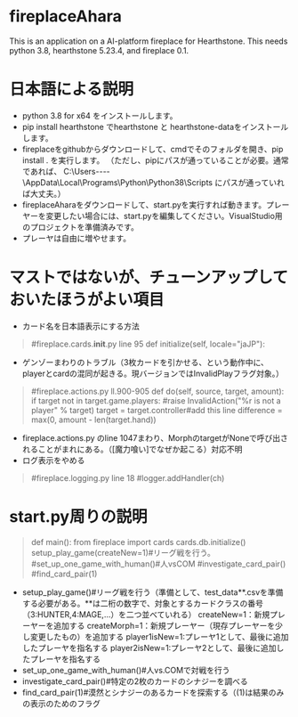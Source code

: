 # fireplaceAhara

This is an application on a AI-platform fireplace for Hearthstone.
This needs python 3.8, hearthstone 5.23.4, and fireplace 0.1.

# 日本語による説明
* python 3.8 for x64 をインストールします。
* pip install hearthstone でhearthstone と hearthstone-dataをインストールします。
* fireplaceをgithubからダウンロードして、cmdでそのフォルダを開き、pip install . を実行します。
（ただし、pipにパスが通っていることが必要。通常であれば、
C:\Users\----\AppData\Local\Programs\Python\Python38\Scripts
にパスが通っていれば大丈夫。）
* fireplaceAharaをダウンロードして、start.pyを実行すれば動きます。プレーヤーを変更したい場合には、start.pyを編集してください。VisualStudio用のプロジェクトを準備済みです。
* プレーヤは自由に増やせます。

# マストではないが、チューンアップしておいたほうがよい項目
* カード名を日本語表示にする方法
> #fireplace.cards.__init__.py line 95
> 	def initialize(self, locale="jaJP"):
* ゲンゾーまわりのトラブル（3枚カードを引かせる、という動作中に、playerとcardの混同が起きる。現バージョンではInvalidPlayフラグ対象。）
> #fireplace.actions.py ll.900-905
> 	def do(self, source, target, amount):
>		if target not in target.game.players:
>			#raise InvalidAction("%r is not a player" % target)
>			target = target.controller#add this line
>		difference = max(0, amount - len(target.hand))
* fireplace.actions.py のline 1047まわり、MorphのtargetがNoneで呼び出されることがまれにある。（[魔力喰い]でなぜか起こる）対応不明
* ログ表示をやめる
>	#fireplace.logging.py line 18
>		#logger.addHandler(ch)

# start.py周りの説明
>def main():
>	from fireplace import cards
>	cards.db.initialize()
>	setup_play_game(createNew=1)#リーグ戦を行う。
>	#set_up_one_game_with_human()#人vsCOM
>	#investigate_card_pair()
>	#find_card_pair(1)
* setup_play_game()#リーグ戦を行う（準備として、test_data**.csvを準備する必要がある。**は二桁の数字で、対象とするカードクラスの番号（3:HUNTER,4:MAGE,...）を二つ並べていれる）
createNew=1：新規プレーヤーを追加する
createMorph=1：新規プレーヤー（現存プレーヤーを少し変更したもの）を追加する
player1isNew=1:プレーヤ1として、最後に追加したプレーヤを指名する
player2isNew=1:プレーヤ2として、最後に追加したプレーヤを指名する
* set_up_one_game_with_human()#人vs.COMで対戦を行う
* investigate_card_pair()#特定の2枚のカードのシナジーを調べる
* find_card_pair(1)#漠然とシナジーのあるカードを探索する（(1)は結果のみの表示のためのフラグ
